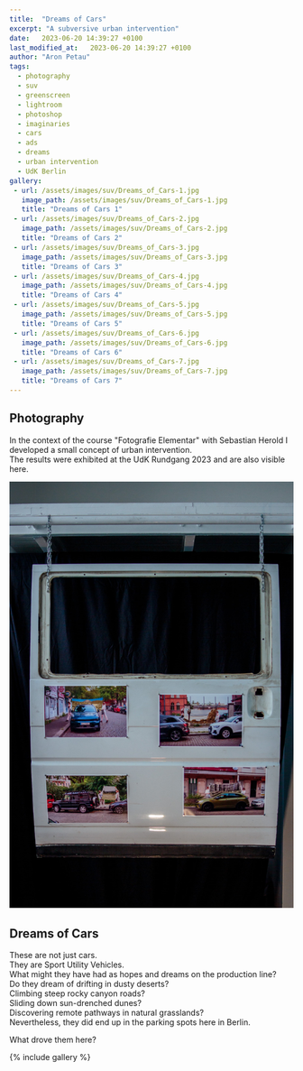 ```yaml
---
title:  "Dreams of Cars"
excerpt: "A subversive urban intervention"
date:   2023-06-20 14:39:27 +0100
last_modified_at:   2023-06-20 14:39:27 +0100
author: "Aron Petau"
tags:
  - photography
  - suv
  - greenscreen
  - lightroom
  - photoshop
  - imaginaries
  - cars
  - ads
  - dreams
  - urban intervention
  - UdK Berlin
gallery:
 - url: /assets/images/suv/Dreams_of_Cars-1.jpg
   image_path: /assets/images/suv/Dreams_of_Cars-1.jpg
   title: "Dreams of Cars 1"
 - url: /assets/images/suv/Dreams_of_Cars-2.jpg
   image_path: /assets/images/suv/Dreams_of_Cars-2.jpg
   title: "Dreams of Cars 2"
 - url: /assets/images/suv/Dreams_of_Cars-3.jpg
   image_path: /assets/images/suv/Dreams_of_Cars-3.jpg
   title: "Dreams of Cars 3"
 - url: /assets/images/suv/Dreams_of_Cars-4.jpg
   image_path: /assets/images/suv/Dreams_of_Cars-4.jpg
   title: "Dreams of Cars 4"
 - url: /assets/images/suv/Dreams_of_Cars-5.jpg
   image_path: /assets/images/suv/Dreams_of_Cars-5.jpg
   title: "Dreams of Cars 5"
 - url: /assets/images/suv/Dreams_of_Cars-6.jpg
   image_path: /assets/images/suv/Dreams_of_Cars-6.jpg
   title: "Dreams of Cars 6"
 - url: /assets/images/suv/Dreams_of_Cars-7.jpg
   image_path: /assets/images/suv/Dreams_of_Cars-7.jpg
   title: "Dreams of Cars 7"
---
```


## Photography

In the context of the course "Fotografie Elementar" with Sebastian Herold I developed a small concept of urban intervention.\
The results were exhibited at the UdK Rundgang 2023 and are also visible here.

![The gallery piece](/assets/images/suv/suv_door-1.jpg)

## Dreams of Cars

These are not just cars.\
They are Sport Utility Vehicles.\
What might they have had as hopes and dreams on the production line?\
Do they dream of drifting in dusty deserts?\
Climbing steep rocky canyon roads?\
Sliding down sun-drenched dunes?\
Discovering remote pathways in natural grasslands?\
Nevertheless, they did end up in the parking spots here in Berlin.

What drove them here?

{% include gallery  %}
